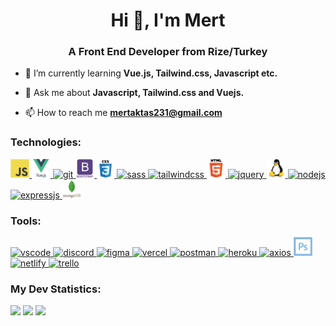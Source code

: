 <h1 align="center">Hi 👋, I'm Mert</h1>
<h3 align="center">A Front End Developer from Rize/Turkey</h3>

- 🌱 I’m currently learning **Vue.js, Tailwind.css, Javascript etc.**

- 💬 Ask me about **Javascript, Tailwind.css and Vuejs.**

- 📫 How to reach me **mertaktas231@gmail.com**

<h3 align="left">Technologies:</h3>
<p align="left"> 
<a href="https://developer.mozilla.org/en-US/docs/Web/JavaScript" target="_blank"> <img src="https://raw.githubusercontent.com/devicons/devicon/master/icons/javascript/javascript-original.svg" alt="javascript" width="30" height="30"/> </a> 
<a href="https://vuejs.org/" target="_blank"> <img src="https://raw.githubusercontent.com/devicons/devicon/master/icons/vuejs/vuejs-original-wordmark.svg" alt="vuejs" width="30" height="30"/> </a>
<a href="https://git-scm.com/" target="_blank"> <img src="https://www.vectorlogo.zone/logos/git-scm/git-scm-icon.svg" alt="git" width="30" height="30"/> </a>
<a href="https://getbootstrap.com" target="_blank"> <img src="https://raw.githubusercontent.com/devicons/devicon/master/icons/bootstrap/bootstrap-plain-wordmark.svg" alt="bootstrap" width="30" height="30"/> </a>
<a href="https://www.w3schools.com/css/" target="_blank"> <img src="https://raw.githubusercontent.com/devicons/devicon/master/icons/css3/css3-original-wordmark.svg" alt="css3" width="28" height="28"/> </a>
<a href="https://sass-lang.com" target="_blank"> <img src="https://sass-lang.com/assets/img/logos/logo-b6e1ef6e.svg" alt="sass" width="28" height="28"/> </a> 
<a href="https://tailwindcss.com" target="_blank"> <img src="https://seeklogo.com/images/T/tailwind-css-logo-5AD4175897-seeklogo.com.png" alt="tailwindcss" width="28" height="28"/> </a> 
<a href="https://www.w3.org/html/" target="_blank"> <img src="https://raw.githubusercontent.com/devicons/devicon/master/icons/html5/html5-original-wordmark.svg" alt="html5" width="30" height="30"/> </a> 
<a href="https://jquery.com" target="_blank"> <img src="https://w1.pngwing.com/pngs/306/12/png-transparent-ajax-logo-jquery-javascript-javascript-library-github-foundation-angularjs-yii.png" alt="jquery" width="30" height="30"/> </a> 
<a href="https://www.linux.org/" target="_blank"> <img src="https://raw.githubusercontent.com/devicons/devicon/master/icons/linux/linux-original.svg" alt="linux" width="30" height="30"/> </a> 
<a href="https://nodejs.org/en/" target="_blank"> <img src="https://nodejs.org/static/images/logo.svg" alt="nodejs" width="30" height="30"/> </a> 
<a href="https://expressjs.com" target="_blank"> <img src="https://w7.pngwing.com/pngs/322/725/png-transparent-node-js-javascript-npm-express-js-sharp-miscellaneous-angle-text-thumbnail.png" alt="expressjs" width="30" height="30"/> </a> 
<a href="https://www.mongodb.com/" target="_blank"> <img src="https://raw.githubusercontent.com/devicons/devicon/master/icons/mongodb/mongodb-original-wordmark.svg" alt="mongodb" width="30" height="30"/> </a>

<h3 align="left">Tools:</h3>
<a href="https://code.visualstudio.com/" target="_blank"> <img src="https://upload.wikimedia.org/wikipedia/commons/thumb/9/9a/Visual_Studio_Code_1.35_icon.svg/1024px-Visual_Studio_Code_1.35_icon.svg.png" alt="vscode" width="30" height="30"/> </a>
<a href="https://discord.com/" target="_blank"> <img src="https://cdn4.iconfinder.com/data/icons/logos-and-brands/512/91_Discord_logo_logos-512.png" alt="discord" width="30" height="30"/> </a> 
<a href="https://www.figma.com" target="_blank"> <img src="https://theme.zdassets.com/theme_assets/9325143/ec27c7adedf401a3bc21f3e389011dfad2caa67b.png" alt="figma" width="30" height="30"/> </a> 
<a href="https://vercel.com" target="_blank"> <img src="https://www.svgrepo.com/show/327408/logo-vercel.svg" alt="vercel" width="30" height="30"/> </a> 
<a href="https://postman.com" target="_blank"> <img src="https://www.vectorlogo.zone/logos/getpostman/getpostman-icon.svg" alt="postman" width="30" height="30"/> </a> 
<a href="https://heroku.com" target="_blank"> <img src="https://www.vectorlogo.zone/logos/heroku/heroku-icon.svg" alt="heroku" width="30" height="30"/> </a> 
<a href="https://axios-http.com" target="_blank"> <img src="https://axios-http.com/assets/logo.svg" alt="axios" width="30" height="30"/> </a> 
<a href="https://www.photoshop.com/en" target="_blank"> <img src="https://raw.githubusercontent.com/devicons/devicon/master/icons/photoshop/photoshop-line.svg" alt="photoshop" alt="photoshop" width="30" height="30"/> </a> 
<a href="https://www.netlify.com/" target="_blank"> <img src="https://www.netlify.com/img/press/logos/logomark.png" alt="netlify" width="30" height="30"/> </a> 
<a href="https://trello.com/en" target="_blank"> <img src="https://cdn.iconscout.com/icon/free/png-512/trello-6-569395.png" alt="trello" width="30" height="30"/> </a>
</p>

<h3 align="left">My Dev Statistics: </h3>

<p>  
<!-- GitHub Stats -->  
<img height="150em" src="https://github-readme-stats.vercel.app/api?username=mertaktas&&theme=darcula&show_icons=true&hide_border=true" />
<img height="150em" src="https://github-readme-streak-stats.herokuapp.com?user=mertaktas&theme=dracula&hide_border=true" />

<!-- Most Used Languages -->  
<img height="150em" src="https://github-readme-stats.vercel.app/api/top-langs/?username=mertaktas&theme=darcula&exclude_repo=KNN-Image-Classification&show_icons=true&hide_border=true&layout=compact&langs_count=8"/>  
</p>